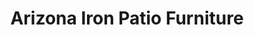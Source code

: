 ---
title: "Arizona Iron Patio Furniture"
url: /gilbert/arizona-iron-patio-furniture/
shop: Möbel
---